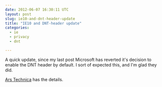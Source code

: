 ```yaml
---
date: 2012-06-07 16:30:11 UTC
layout: post
slug: ie10-and-dnt-header-update
title: "IE10 and DNT-header update"
categories:
  - ie
  - privacy
  - dnt

---
```

<p>A quick update, since my last post Microsoft has reverted it's decision to enable the DNT header by default. I sort of expected this, and I'm glad they did.</p>

<p><a href="http://arstechnica.com/information-technology/2012/06/ie-10s-do-not-track-default-dies-quick-death/">Ars Technica</a> has the details.</p>